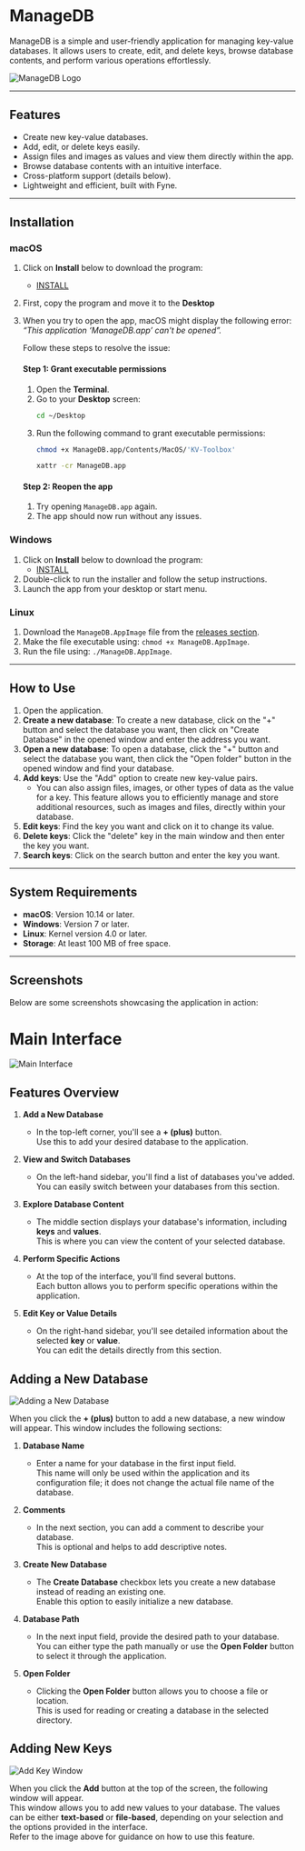 # ManageDB

ManageDB is a simple and user-friendly application for managing key-value databases. It allows users to create, edit, and delete keys, browse database contents, and perform various operations effortlessly.

![ManageDB Logo](cmd/KV-Toolbox/image-redme/icon-redme.png)

---

## Features

- Create new key-value databases.  
- Add, edit, or delete keys easily.  
- Assign files and images as values and view them directly within the app.  
- Browse database contents with an intuitive interface.  
- Cross-platform support (details below).  
- Lightweight and efficient, built with Fyne.  

---

## Installation

### macOS
1. Click on **Install** below to download the program:
   - [INSTALL](https://github.com/Mohsen20031203/KV-Toolbox/releases/download/v1.0.0/ManageDB-mac.app.zip)

2. First, copy the program and move it to the **Desktop**
3. When you try to open the app, macOS might display the following error:  
   _“This application ‘ManageDB.app’ can't be opened”._

   Follow these steps to resolve the issue:

   #### Step 1: Grant executable permissions
   1. Open the **Terminal**.
   2. Go to your **Desktop** screen:
      ```bash
      cd ~/Desktop
      ```
   3. Run the following command to grant executable permissions:
      ```bash
      chmod +x ManageDB.app/Contents/MacOS/'KV-Toolbox'
      ```
      ```bash
      xattr -cr ManageDB.app
      ```
   #### Step 2: Reopen the app
   1. Try opening `ManageDB.app` again.
   2. The app should now run without any issues.




### Windows
1. Click on **Install** below to download the program:
   - [INSTALL](https://github.com/Mohsen20031203/KV-Toolbox/releases/download/v1.0.0/ManageDB-windows.exe)
2. Double-click to run the installer and follow the setup instructions.
3. Launch the app from your desktop or start menu.

### Linux
1. Download the `ManageDB.AppImage` file from the [releases section](#).
2. Make the file executable using: `chmod +x ManageDB.AppImage`.
3. Run the file using: `./ManageDB.AppImage`.

---

## How to Use

1. Open the application.
2. **Create a new database**: To create a new database, click on the "+" button and select the database you want, then click on "Create Database" in the opened window and enter the address you want.
2. **Open a new database**: To open a database, click the "+" button and select the database you want, then click the "Open folder" button in the opened window and find your database.
3. **Add keys**: Use the "Add" option to create new key-value pairs.
    - You can also assign files, images, or other types of data as the value for a key. This feature allows you to efficiently manage and store additional resources, such as images and files, directly within your database.
4. **Edit keys**: Find the key you want and click on it to change its value.
5. **Delete keys**: Click the "delete" key in the main window and then enter the key you want.
6. **Search keys**: Click on the search button and enter the key you want.

---

## System Requirements

- **macOS**: Version 10.14 or later.
- **Windows**: Version 7 or later.
- **Linux**: Kernel version 4.0 or later.
- **Storage**: At least 100 MB of free space.

---

## Screenshots

Below are some screenshots showcasing the application in action:

# Main Interface  
![Main Interface](./cmd/KV-Toolbox/image-redme/home-app.png)  

## Features Overview  

1. **Add a New Database**  
   - In the top-left corner, you'll see a **+ (plus)** button.  
     Use this to add your desired database to the application.

2. **View and Switch Databases**  
   - On the left-hand sidebar, you'll find a list of databases you've added.  
     You can easily switch between your databases from this section.

3. **Explore Database Content**  
   - The middle section displays your database's information, including **keys** and **values**.  
     This is where you can view the content of your selected database.

4. **Perform Specific Actions**  
   - At the top of the interface, you'll find several buttons.  
     Each button allows you to perform specific operations within the application.

5. **Edit Key or Value Details**  
   - On the right-hand sidebar, you'll see detailed information about the selected **key** or **value**.  
     You can edit the details directly from this section.

## Adding a New Database  
![Adding a New Database](./cmd/KV-Toolbox/image-redme/add-database.png)  

When you click the **+ (plus)** button to add a new database, a new window will appear. This window includes the following sections:  

1. **Database Name**  
   - Enter a name for your database in the first input field.  
     This name will only be used within the application and its configuration file; it does not change the actual file name of the database.

2. **Comments**  
   - In the next section, you can add a comment to describe your database.  
     This is optional and helps to add descriptive notes.

3. **Create New Database**  
   - The **Create Database** checkbox lets you create a new database instead of reading an existing one.  
     Enable this option to easily initialize a new database.

4. **Database Path**  
   - In the next input field, provide the desired path to your database.  
     You can either type the path manually or use the **Open Folder** button to select it through the application.

5. **Open Folder**  
   - Clicking the **Open Folder** button allows you to choose a file or location.  
     This is used for reading or creating a database in the selected directory.


## Adding New Keys  
![Add Key Window](./cmd/KV-Toolbox/image-redme/add-key.png)  

When you click the **Add** button at the top of the screen, the following window will appear.  
This window allows you to add new values to your database. The values can be either **text-based** or **file-based**, depending on your selection and the options provided in the interface.  
Refer to the image above for guidance on how to use this feature.
